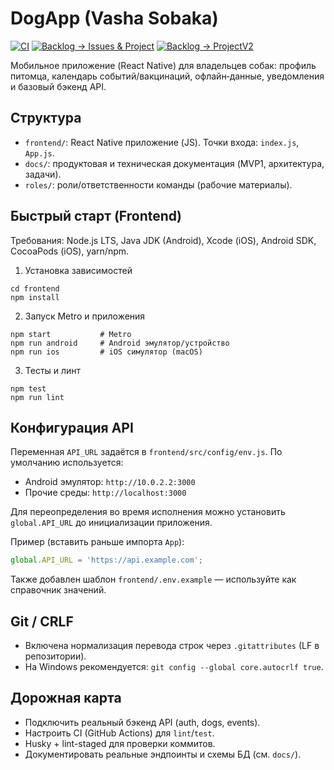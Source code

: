 # DogApp (Vasha Sobaka)

[![CI](https://github.com/merkulovid-ux/dogapp/actions/workflows/ci.yml/badge.svg)](https://github.com/merkulovid-ux/dogapp/actions/workflows/ci.yml)
[![Backlog → Issues & Project](https://github.com/merkulovid-ux/dogapp/actions/workflows/backlog_to_issues.yml/badge.svg)](https://github.com/merkulovid-ux/dogapp/actions/workflows/backlog_to_issues.yml)
[![Backlog → ProjectV2](https://github.com/merkulovid-ux/dogapp/actions/workflows/backlog_to_project_v2.yml/badge.svg)](https://github.com/merkulovid-ux/dogapp/actions/workflows/backlog_to_project_v2.yml)

Мобильное приложение (React Native) для владельцев собак: профиль питомца, календарь событий/вакцинаций, офлайн‑данные, уведомления и базовый бэкенд API.

## Структура

- `frontend/`: React Native приложение (JS). Точки входа: `index.js`, `App.js`.
- `docs/`: продуктовая и техническая документация (MVP1, архитектура, задачи).
- `roles/`: роли/ответственности команды (рабочие материалы).

## Быстрый старт (Frontend)

Требования: Node.js LTS, Java JDK (Android), Xcode (iOS), Android SDK, CocoaPods (iOS), yarn/npm.

1) Установка зависимостей

```
cd frontend
npm install
```

2) Запуск Metro и приложения

```
npm start           # Metro
npm run android     # Android эмулятор/устройство
npm run ios         # iOS симулятор (macOS)
```

3) Тесты и линт

```
npm test
npm run lint
```

## Конфигурация API

Переменная `API_URL` задаётся в `frontend/src/config/env.js`. По умолчанию используется:

- Android эмулятор: `http://10.0.2.2:3000`
- Прочие среды: `http://localhost:3000`

Для переопределения во время исполнения можно установить `global.API_URL` до инициализации приложения.

Пример (вставить раньше импорта `App`):

```js
global.API_URL = 'https://api.example.com';
```

Также добавлен шаблон `frontend/.env.example` — используйте как справочник значений.

## Git / CRLF

- Включена нормализация перевода строк через `.gitattributes` (LF в репозитории).
- На Windows рекомендуется: `git config --global core.autocrlf true`.

## Дорожная карта

- Подключить реальный бэкенд API (auth, dogs, events).
- Настроить CI (GitHub Actions) для `lint`/`test`.
- Husky + lint-staged для проверки коммитов.
- Документировать реальные эндпоинты и схемы БД (см. `docs/`).
